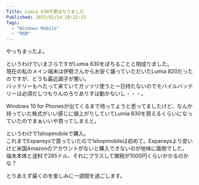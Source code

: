 ```yaml
---
Title: Lumia 830今更ぽちりました
Published: 2015/02/14 20:22:13
Tags:
  - "Windows Mobile"
  - "物欲"
---
```


やっちまったよ。  

というわけでいまさらですがLumia 830をぽちることと相成りました。  
現在の私のメイン端末は伊勢さんからお安く譲っていただいたLumia 820だったのですが、どうも最近調子が悪い。  
バッテリーもへたって来ていてガッツリ使うと一日持たないのでモバイルバッテリーは必須だしつもりんのろりありすは動かないし・・・。

Windows 10 for Phonesが出てくるまで待ってようと思ってましたけど、なんか持っていた株式がいい感じに値上がりしていてLumia 830を買えるくらいになっていたのでまぁいいや買ってしまえと。  

というわけで1shopmobileで購入。  
これまでExpansysで買っていたので1shopmobileは初めて。Expansysより安いけど米国Amazonのアカウントがないと購入できないのが地味に面倒でした。  
端末本体と送料で285ドル、それにプラスして関税が1000円くらいかかるのかな？  

とりあえず届くのを楽しみに一週間を過ごします。